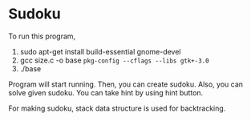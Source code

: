 # Sudoku
To run this program, 
1) sudo apt-get install build-essential gnome-devel
2) gcc size.c -o base `pkg-config --cflags --libs gtk+-3.0`
3) ./base

Program will start running.
Then, you can create sudoku. Also, you can solve given sudoku. You can take hint by using hint button.

For making sudoku, stack data structure is used for backtracking.
